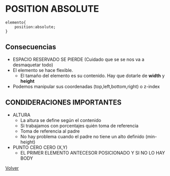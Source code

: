 # POSITION ABSOLUTE

```
elemento{
	position:absolute;
}
```

## Consecuencias

- ESPACIO RESERVADO SE PIERDE (Cuidado que se se nos va a desmaquetar todo)
- El elemento se hace flexible. 
	- El tamaño del elemento es su contenido. Hay que dotarle de __width__ y __height__
- Podemos manipular sus coordenadas (top,left,bottom,right) o z-index

## CONDIDERACIONES IMPORTANTES

- ALTURA
	- La altura se define según el contenido
	- Si trabajamos con porcentajes quién toma de referencia
	- Toma de referencia al padre
	- No hay problema cuando el padre no tiene un alto definido (min-height)
- PUNTO CERO CERO (X,Y)
	- EL PRIMER ELEMENTO ANTECESOR POSICIONADO Y SI NO LO HAY BODY

[Volver](README.md)